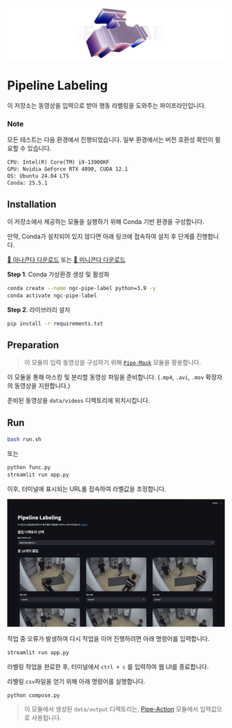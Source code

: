 ![thumbnail](./thumb.png)

# Pipeline Labeling

이 저장소는 동영상을 입력으로 받아 행동 라벨링을 도와주는 파이프라인입니다.

### Note

모든 테스트는 다음 환경에서 진행되었습니다. 일부 환경에서는 버전 호환성 확인이 필요할 수 있습니다.

    CPU: Intel(R) Core(TM) i9-13900KF
    GPU: Nvidia GeForce RTX 4090, CUDA 12.1
    OS: Ubuntu 24.04 LTS
    Conda: 25.5.1

## Installation

이 저장소에서 제공하는 모듈을 실행하기 위해 Conda 기반 환경을 구성합니다.

만약, Conda가 설치되어 있지 않다면 아래 링크에 접속하여 설치 후 단계를 진행합니다.

[🔗 아나콘다 다운로드](https://www.anaconda.com/download/success) 또는 [🔗 미니콘다 다운로드](https://www.anaconda.com/docs/getting-started/miniconda/main)

**Step 1**. Conda 가상환경 생성 및 활성화

```bash
conda create --name ngc-pipe-label python=3.9 -y
conda activate ngc-pipe-label
```

**Step 2**. 라이브러리 설치

```bash
pip install -r requirements.txt
```

## Preparation

> 이 모듈의 입력 동영상을 구성하기 위해 [`Pipe-Mask`](https://github.com/DGU-NEXT-GEN-CCTV/Pipe-Mask) 모듈을 황용합니다.

이 모듈을 통해 마스킹 및 분리할 동영상 파일을 준비합니다. (`.mp4`, `.avi`, `.mov` 확장자의 동영상을 지원합니다.)

준비된 동영상을 `data/videos` 디렉토리에 위치시킵니다.

## Run

```bash
bash run.sh
```

또는

```bash
python func.py
streamlit run app.py
```

이후, 터미널에 표시되는 URL롤 접속하여 라벨값을 조정합니다.

![demo](resource/demo.png)

작업 중 오류가 발생하여 다시 작업을 이어 진행하려면 아래 명령어를 입력합니다.

```bash
streamlit run app.py
```

라벨링 작업을 완료한 후, 터미널에서 `ctrl + c` 를 입력하여 웹 UI를 종료합니다.

라벨링 `csv`파일을 얻기 위해 아래 명령어를 실행합니다.

```bash
python compose.py
```

> 이 모듈에서 생성된 `data/output` 디렉토리는, [Pipe-Action](https://github.com/DGU-NEXT-GEN-CCTV/Pipe-Action) 모듈에서 입력값으로 사용됩니다.
